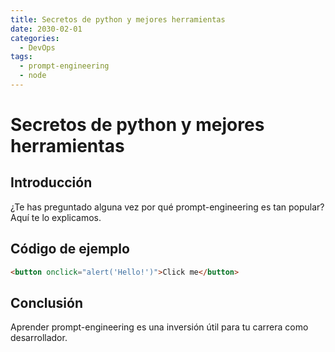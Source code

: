 ```yaml
---
title: Secretos de python y mejores herramientas
date: 2030-02-01
categories:
  - DevOps
tags:
  - prompt-engineering
  - node
---
```


# Secretos de python y mejores herramientas

## Introducción

¿Te has preguntado alguna vez por qué prompt-engineering es tan popular? Aquí te lo explicamos.

## Código de ejemplo

```html
<button onclick="alert('Hello!')">Click me</button>
```

## Conclusión

Aprender prompt-engineering es una inversión útil para tu carrera como desarrollador.